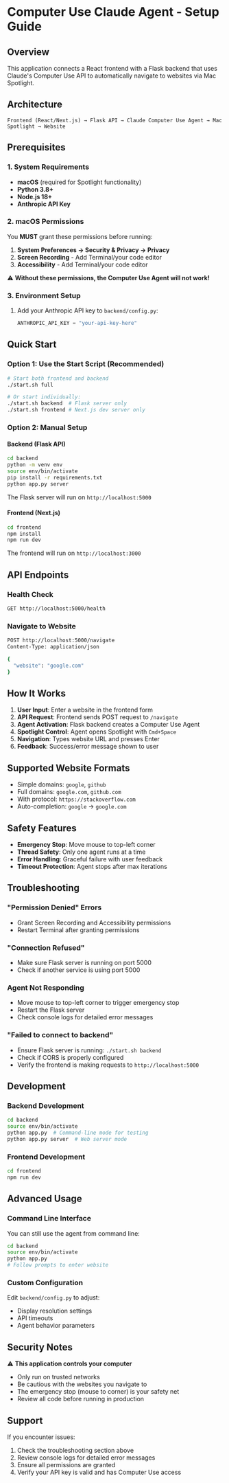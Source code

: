 # Computer Use Claude Agent - Setup Guide

## Overview
This application connects a React frontend with a Flask backend that uses Claude's Computer Use API to automatically navigate to websites via Mac Spotlight.

## Architecture
```
Frontend (React/Next.js) → Flask API → Claude Computer Use Agent → Mac Spotlight → Website
```

## Prerequisites

### 1. System Requirements
- **macOS** (required for Spotlight functionality)
- **Python 3.8+**
- **Node.js 18+**
- **Anthropic API Key**

### 2. macOS Permissions
You **MUST** grant these permissions before running:

1. **System Preferences → Security & Privacy → Privacy**
2. **Screen Recording** - Add Terminal/your code editor
3. **Accessibility** - Add Terminal/your code editor

⚠️ **Without these permissions, the Computer Use Agent will not work!**

### 3. Environment Setup
1. Add your Anthropic API key to `backend/config.py`:
   ```python
   ANTHROPIC_API_KEY = "your-api-key-here"
   ```

## Quick Start

### Option 1: Use the Start Script (Recommended)
```bash
# Start both frontend and backend
./start.sh full

# Or start individually:
./start.sh backend  # Flask server only
./start.sh frontend # Next.js dev server only
```

### Option 2: Manual Setup

#### Backend (Flask API)
```bash
cd backend
python -m venv env
source env/bin/activate
pip install -r requirements.txt
python app.py server
```
The Flask server will run on `http://localhost:5000`

#### Frontend (Next.js)
```bash
cd frontend
npm install
npm run dev
```
The frontend will run on `http://localhost:3000`

## API Endpoints

### Health Check
```bash
GET http://localhost:5000/health
```

### Navigate to Website
```bash
POST http://localhost:5000/navigate
Content-Type: application/json

{
  "website": "google.com"
}
```

## How It Works

1. **User Input**: Enter a website in the frontend form
2. **API Request**: Frontend sends POST request to `/navigate`
3. **Agent Activation**: Flask backend creates a Computer Use Agent
4. **Spotlight Control**: Agent opens Spotlight with `Cmd+Space`
5. **Navigation**: Types website URL and presses Enter
6. **Feedback**: Success/error message shown to user

## Supported Website Formats

- Simple domains: `google`, `github`
- Full domains: `google.com`, `github.com`
- With protocol: `https://stackoverflow.com`
- Auto-completion: `google` → `google.com`

## Safety Features

- **Emergency Stop**: Move mouse to top-left corner
- **Thread Safety**: Only one agent runs at a time
- **Error Handling**: Graceful failure with user feedback
- **Timeout Protection**: Agent stops after max iterations

## Troubleshooting

### "Permission Denied" Errors
- Grant Screen Recording and Accessibility permissions
- Restart Terminal after granting permissions

### "Connection Refused" 
- Make sure Flask server is running on port 5000
- Check if another service is using port 5000

### Agent Not Responding
- Move mouse to top-left corner to trigger emergency stop
- Restart the Flask server
- Check console logs for detailed error messages

### "Failed to connect to backend"
- Ensure Flask server is running: `./start.sh backend`
- Check if CORS is properly configured
- Verify the frontend is making requests to `http://localhost:5000`

## Development

### Backend Development
```bash
cd backend
source env/bin/activate
python app.py  # Command-line mode for testing
python app.py server  # Web server mode
```

### Frontend Development
```bash
cd frontend
npm run dev
```

## Advanced Usage

### Command Line Interface
You can still use the agent from command line:
```bash
cd backend
source env/bin/activate
python app.py
# Follow prompts to enter website
```

### Custom Configuration
Edit `backend/config.py` to adjust:
- Display resolution settings
- API timeouts
- Agent behavior parameters

## Security Notes

⚠️ **This application controls your computer**
- Only run on trusted networks
- Be cautious with the websites you navigate to
- The emergency stop (mouse to corner) is your safety net
- Review all code before running in production

## Support

If you encounter issues:
1. Check the troubleshooting section above
2. Review console logs for detailed error messages
3. Ensure all permissions are granted
4. Verify your API key is valid and has Computer Use access 